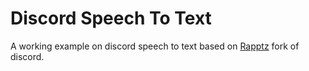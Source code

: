 # Discord Speech To Text

A working example on discord speech to text based on [Rapptz](https://github.com/Rapptz/discord.py) fork of discord.


